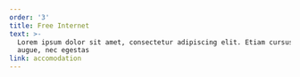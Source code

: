 ```yaml
---
order: '3'
title: Free Internet
text: >-
  Lorem ipsum dolor sit amet, consectetur adipiscing elit. Etiam cursus finibus
  augue, nec egestas
link: accomodation
---
```

